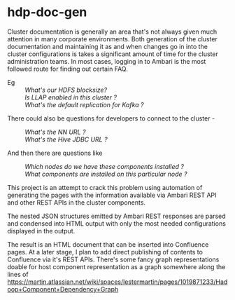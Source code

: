 # hdp-doc-gen

Cluster documentation is generally an area that's not always given much attention in many corporate environments. Both generation of the cluster documentation and maintaining it as and when changes go in into the cluster configurations is takes a significant amount of time for the cluster administration teams. In most cases, logging in to Ambari is the most followed route for finding out certain FAQ.
<dl>
  <dt>Eg</dt>
  <dd><i>What's our HDFS blocksize?</i></dd>
<dd><i>Is LLAP enabled in this cluster ?</i></dd>
<dd><i>What's the default replication for Kafka ?</i></dd>
</dl>
There could also be questions for developers to connect to the cluster -
<dl>
  <dt> </dt>
<dd><i>What's the NN URL ?</i></dd>
  <dd><i>What's the Hive JDBC URL ?</i></dd>
    </dl>
 And then there are questions like    
<dl>
  <dt> </dt>
<dd><i>Which nodes do we have these components installed ?</i></dd>
  <dd><i>What components are installed on this particular node ?</i></dd>
    </dl>
    
This project is an attempt to crack this problem using automation of generating the pages with the information available via Ambari REST API and other REST APIs in the cluster components. 

The nested JSON structures emitted by Ambari REST responses are parsed and condensed into HTML output with only the most needed configurations displayed in the output.

The result is an HTML document that can be inserted into Confluence pages. At a later stage, I plan to add direct publishing of contents to Confluence via it's REST APIs. There's some fancy graph representations doable for host component representation as a graph somewhere along the lines of https://martin.atlassian.net/wiki/spaces/lestermartin/pages/1019871233/Hadoop+Component+Dependency+Graph
